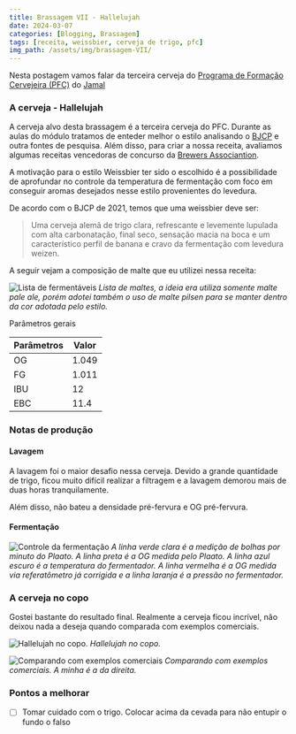```yaml
---
title: Brassagem VII - Hallelujah
date: 2024-03-07
categories: [Blogging, Brassagem]
tags: [receita, weissbier, cerveja de trigo, pfc]
img_path: /assets/img/brassagem-VII/
---
```


Nesta postagem vamos falar da terceira cerveja do [Programa de Formação Cervejeira (PFC)](https://beerschool.com.br/programa-de-formacao-cervejeira-beer-school/) do [Jamal](https://www.instagram.com/jamal_awadallak/)

### A cerveja - Hallelujah

A cerveja alvo desta brassagem é a terceira cerveja do PFC. Durante as aulas do módulo tratamos de enteder melhor o estilo analisando o [BJCP](https://www.bjcp.org/style/2021/10/10A/weissbier/) e outra fontes de pesquisa. Além disso, para criar a nossa receita, avaliamos algumas receitas vencedoras de concurso da [Brewers Associantion](https://www.brewersassociation.org/).

A motivação para o estilo Weissbier ter sido o escolhido é a possibilidade de aprofundar no controle da temperatura de fermentação com foco em conseguir aromas desejados nesse estilo provenientes do levedura.


 De acordo com o  BJCP de 2021, temos que uma weissbier deve ser:

>  Uma cerveja alemã de trigo clara, refrescante e levemente lupulada com alta carbonatação, final seco, sensação macia na boca e um característico perfil de banana e cravo da fermentação com levedura weizen.

A seguir vejam a composição de malte que eu utilizei nessa receita:

![Lista de fermentáveis](fermentaveis.png)
_Lista de maltes, a ideia era utiliza somente malte pale ale, porém adotei também o uso de malte pilsen para se manter dentro da cor adotada pelo estilo._

Parâmetros gerais

| Parâmetros | Valor |
|---|---|
| OG | 1.049 |
| FG | 1.011 |
| IBU | 12 |
| EBC | 11.4 |


### Notas de produção

#### Lavagem

A lavagem foi o maior desafio nessa cerveja. Devido a grande quantidade de trigo, ficou muito difícil realizar a filtragem e a lavagem demorou mais de duas horas tranquilamente.

Além disso, não bateu a densidade pré-fervura e OG pré-fervura.

#### Fermentação


![Controle da fermentação](fermentacao.png)
_A linha verde clara é a medição de bolhas por minuto do Plaato. A linha preta é a OG medida pelo Plaato. A linha azul escuro é a temperatura do fermentador. A linha vermelha é a OG medida via referatômetro já corrigida e a linha laranja é a pressão no fermentador._

### A cerveja no copo

Gostei bastante do resultado final. Realmente a cerveja ficou incrível, não deixou nada a deseja quando comparada com exemplos comerciais.

![Hallelujah no copo.](no_copo.jpg)
_Hallelujah no copo._

![Comparando com exemplos comerciais](comparando.jpg)
_Comparando com exemplos comerciais. A minha é a da direita._


### Pontos a melhorar

- [ ] Tomar cuidado com o trigo. Colocar acima da cevada para não entupir o fundo o falso

